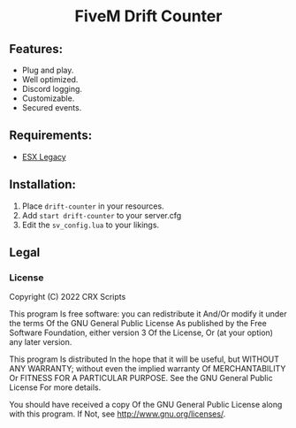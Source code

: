 <h1 align='center'>FiveM Drift Counter</h1>

## Features:
* Plug and play.
* Well optimized.
* Discord logging.
* Customizable.
* Secured events.

## Requirements:
* [ESX Legacy](https://github.com/esx-framework/esx-legacy)

## Installation:
1. Place `drift-counter` in your resources.
2. Add `start drift-counter` to your server.cfg
3. Edit the `sv_config.lua` to your likings.

## Legal
### License
Copyright (C) 2022 CRX Scripts

This program Is free software: you can redistribute it And/Or modify it under the terms Of the GNU General Public License As published by the Free Software Foundation, either version 3 Of the License, Or (at your option) any later version.

This program Is distributed In the hope that it will be useful, but WITHOUT ANY WARRANTY; without even the implied warranty Of MERCHANTABILITY Or FITNESS FOR A PARTICULAR PURPOSE. See the GNU General Public License For more details.

You should have received a copy Of the GNU General Public License along with this program. If Not, see http://www.gnu.org/licenses/.
